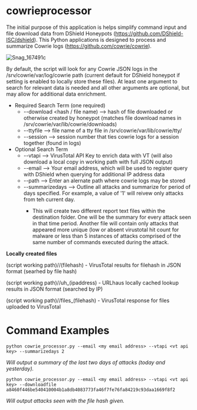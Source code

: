 # cowrieprocessor
The initial purpose of this application is helps simplify command input and file download data from DShield Honeypots (https://github.com/DShield-ISC/dshield). This Python applications is designed to process and summarize Cowrie logs (https://github.com/cowrie/cowrie). 

![Snag_167491c](https://user-images.githubusercontent.com/82918323/169906851-7bd0664f-d51c-470a-89f5-d9c9aa4e785d.png)

By default, the script will look for any Cowrie JSON logs in the /srv/cowrie/var/log/cowrie path (current default for DShield honeypot if setting is enabled to locally store these files). At least one argument to search for relevant data is needed and all other arguments are optional, but may allow for additional data enrichment. 

- Required Search Term (one required)
  - --download <hash / file name) --> hash of file downloaded or otherwise created by honeypot (matches file download names in /srv/cowrie/var/lib/cowrie/downloads)
  - --ttyfile <file name> --> file name of a tty file in /srv/cowrie/var/lib/cowrie/tty/
  - --session <cowrie session number> --> session number that ties cowrie logs for a session together (found in logs)
- Optional Search Term
  - --vtapi <VT API Key> --> VirusTotal API Key to enrich data with VT (will also download a local copy in working path with full JSON output)
  - --email <email address> --> Your email address, which will be used to register query with DShield when querying for additional IP address data
  - --path <path to cowrie JSON logs> --> Enter an alernate path where cowrie logs may be stored
  - --summarizedays <number of days> --> Outline all attacks and summarize for period of days specified. For example, a value of '1' will reivew only attacks from teh current day. 
    - This will create two different report text files within the destination folder. One will be the summary for every attack seen in that time period. Another file will contain only attacks that appeared more unique (low or absent virustotal hit count for malware or less than 5 instances of attacks comprised of the same number of commands executed during the attack.

**Locally created files**

(script working path)/<datetime processor run>/(filehash) - VirusTotal results for filehash in JSON format (searhed by file hash)

(script working path)/<datetime processor run>/uh_(ipaddress) - URLhaus locally cached lookup results in JSON format (searched by IP)

(script working path)/<datetime processor run>/files_(filehash) - VirusTotal response for files uploaded to VirusTotal

# Command Examples

```
python cowrie_processor.py --email <my email address> --vtapi <vt api key> --summarizedays 2
```

_Will output a summary of the last two days of attacks (today and yesterday)._

```
python cowrie_processor.py --email <my email address> --vtapi <vt api key> --downloadfile a8460f446be540410004b1a8db4083773fa46f7fe76fa84219c93daa1669f8f2
```
  
_Will output attacks seen with the file hash given._
